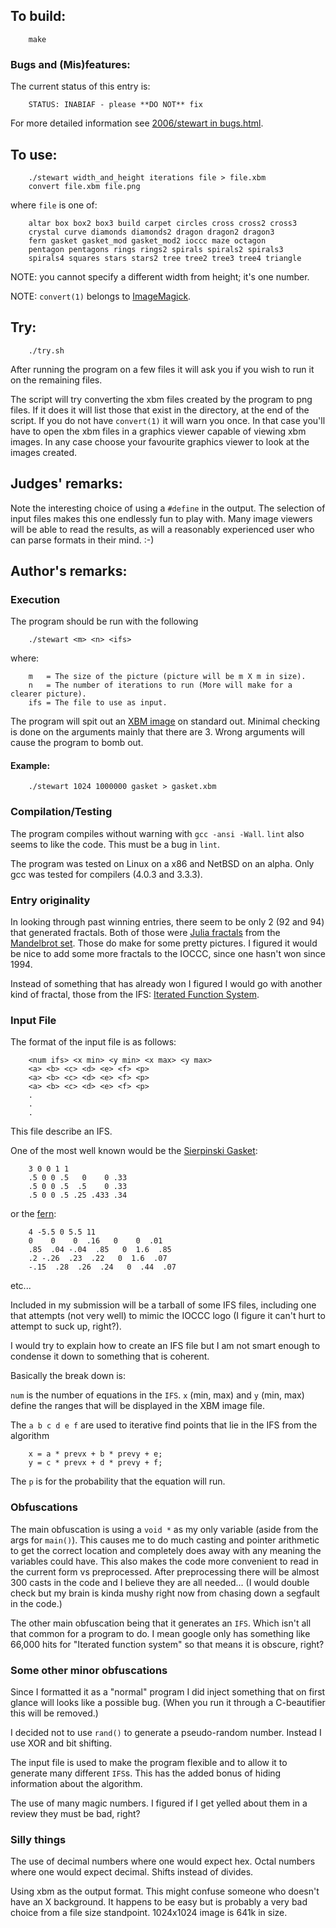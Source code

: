 ## To build:

``` <!---sh-->
    make
```


### Bugs and (Mis)features:

The current status of this entry is:

```
    STATUS: INABIAF - please **DO NOT** fix
```

For more detailed information see [2006/stewart in bugs.html](../../bugs.html#2006_stewart).



## To use:

``` <!---sh-->
    ./stewart width_and_height iterations file > file.xbm
    convert file.xbm file.png
```

where `file` is one of:

```
    altar box box2 box3 build carpet circles cross cross2 cross3
    crystal curve diamonds diamonds2 dragon dragon2 dragon3
    fern gasket gasket_mod gasket_mod2 ioccc maze octagon
    pentagon pentagons rings rings2 spirals spirals2 spirals3
    spirals4 squares stars stars2 tree tree2 tree3 tree4 triangle
```

NOTE: you cannot specify a different width from height; it's one number.

NOTE: `convert(1)` belongs to [ImageMagick](https://imagemagick.org/index.php).


## Try:

``` <!---sh-->
    ./try.sh
```

After running the program on a few files it will ask you if you wish to run it
on the remaining files.

The script will try converting the xbm files created by the program to png
files. If it does it will list those that exist in the directory, at the end of
the script. If you do not have `convert(1)` it will warn you once. In that case
you'll have to open the xbm files in a graphics viewer capable of viewing xbm
images. In any case choose your favourite graphics viewer to look at the images
created.


## Judges' remarks:

Note the interesting choice of using a `#define` in the output.
The selection of input files makes this one endlessly fun to play
with.  Many image viewers will be able to read the results, as will
a reasonably experienced user who can parse formats in their mind.  :-)


## Author's remarks:

### Execution

The program should be run with the following

``` <!---sh-->
    ./stewart <m> <n> <ifs>
```

where:

```
    m   = The size of the picture (picture will be m X m in size).
    n   = The number of iterations to run (More will make for a clearer picture).
    ifs = The file to use as input.
```

The program will spit out an [XBM image](https://en.wikipedia.org/wiki/X_BitMap)
on standard out.  Minimal checking is done on the arguments mainly that there
are 3.  Wrong arguments will cause the program to bomb out.

#### Example:

``` <!---sh-->
    ./stewart 1024 1000000 gasket > gasket.xbm
```

### Compilation/Testing

The program compiles without warning with `gcc -ansi -Wall`.
`lint` also seems to like the code.  This must be a bug in `lint`.

The program was tested on Linux on a x86 and NetBSD on an alpha.
Only gcc was tested for compilers (4.0.3 and 3.3.3).


### Entry originality

In looking through past winning entries, there seem to be only 2 (92 and 94) that
generated fractals.  Both of those were [Julia
fractals](https://en.wikipedia.org/wiki/Julia_set) from the [Mandelbrot
set](https://en.wikipedia.org/wiki/Mandelbrot_set). Those do make for some
pretty pictures.  I figured it would be nice to add some more fractals to the
IOCCC, since one hasn't won since 1994.

Instead of something that has already won I figured I would go with
another kind of fractal, those from the IFS:
[Iterated Function System](https://en.wikipedia.org/wiki/Iterated_function_system).


### Input File

The format of the input file is as follows:

```
    <num ifs> <x min> <y min> <x max> <y max>
    <a> <b> <c> <d> <e> <f> <p>
    <a> <b> <c> <d> <e> <f> <p>
    <a> <b> <c> <d> <e> <f> <p>
    .
    .
    .
```

This file describe an IFS.

One of the most well known would be the [Sierpinski Gasket](%%REPO_URL%%/2006/stewart/gasket):

```
    3 0 0 1 1
    .5 0 0 .5   0    0 .33
    .5 0 0 .5  .5    0 .33
    .5 0 0 .5 .25 .433 .34
```

or the [fern](%%REPO_URL%%/2006/stewart/fern):

```
    4 -5.5 0 5.5 11
    0    0    0  .16   0    0  .01
    .85  .04 -.04  .85   0  1.6  .85
    .2 -.26  .23  .22   0  1.6  .07
    -.15  .28  .26  .24   0  .44  .07
```

etc...

Included in my submission will be a tarball of some IFS files,
including one that attempts (not very well) to mimic the IOCCC logo
(I figure it can't hurt to attempt to suck up, right?).

I would try to explain how to create an IFS file but I am not smart
enough to condense it down to something that is coherent.

Basically the break down is:

`num` is the number of equations in the `IFS`.
`x` (min, max) and `y` (min, max) define the ranges that will be displayed
in the XBM image file.

The `a b c d e f` are used to iterative find points that lie in the IFS
from the algorithm

```
    x = a * prevx + b * prevy + e;
    y = c * prevx + d * prevy + f;
```

The `p` is for the probability that the equation will run.


### Obfuscations

The main obfuscation is using a `void *` as my only variable (aside from
the args for `main()`).  This causes me to do much casting and pointer
arithmetic to get the correct location and completely does away with
any meaning the variables could have.  This also makes the code more
convenient to read in the current form vs preprocessed.  After
preprocessing there will be almost 300 casts in the code and I believe
they are all needed...  (I would double check but my brain is kinda
mushy right now from chasing down a segfault in the code.)

The other main obfuscation being that it generates an `IFS`.  Which isn't
all that common for a program to do.  I mean google only has something
like 66,000 hits for "Iterated function system" so that means it is
obscure, right?


### Some other minor obfuscations

Since I formatted it as a "normal" program I did inject something that
on first glance will looks like a possible bug.  (When you run it through
a C-beautifier this will be removed.)

I decided not to use `rand()` to generate a pseudo-random number.  Instead
I use XOR and bit shifting.

The input file is used to make the program flexible and to allow it to
generate many different `IFS`s.  This has the added bonus of hiding
information about the algorithm.

The use of many magic numbers.  I figured if I get yelled about them in
a review they must be bad, right?


### Silly things

The use of decimal numbers where one would expect hex.  Octal numbers
where one would expect decimal.  Shifts instead of divides.

Using xbm as the output format.  This might confuse someone who doesn't
have an X background.  It happens to be easy but is probably a very bad
choice from a file size standpoint.  1024x1024 image is 641k in size.


<!--

    Copyright © 1984-2024 by Landon Curt Noll. All Rights Reserved.

    You are free to share and adapt this file under the terms of this license:

	Creative Commons Attribution-ShareAlike 4.0 International (CC BY-SA 4.0)

    For more information, see:

	https://creativecommons.org/licenses/by-sa/4.0/

-->

